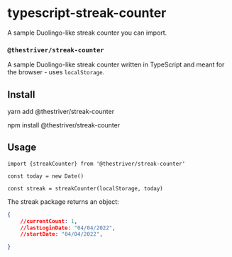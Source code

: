 # typescript-streak-counter
A sample Duolingo-like streak counter you can import.

### `@thestriver/streak-counter`


A sample Duolingo-like streak counter written in TypeScript and meant for the browser - uses `localStorage`.

## Install

yarn add @thestriver/streak-counter

npm install @thestriver/streak-counter

## Usage

```
import {streakCounter} from '@thestriver/streak-counter'

const today = new Date()

const streak = streakCounter(localStorage, today)

```

The streak package returns an object:

```json
{
    //currentCount: 1,
    //lastLoginDate: "04/04/2022",
    //startDate: "04/04/2022",

}
```